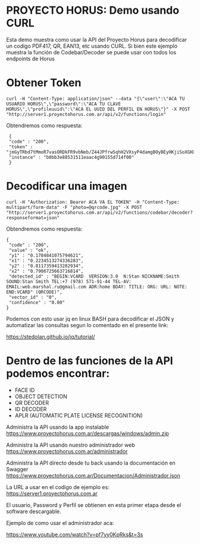 # PROYECTO HORUS: Demo usando CURL

Esta demo muestra como usar la API del Proyecto Horus para decodificar un codigo PDF417, QR, EAN13, etc usando CURL. Si bien este ejemplo muestra la función de Codebar/Decoder se puede usar con todos los endpoints de Horus

# Obtener Token

```
curl -H "Content-Type: application/json" --data "{\"user\":\"ACA TU USUARIO HORUS\",\"password\":\"ACA TU CLAVE HORUS\",\"profileuuid\":\"ACA EL UUID DEL PERFIL EN HORUS\"}" -X POST "http://server1.proyectohorus.com.ar/api/v2/functions/login"
```

Obtendremos como respuesta:

```
 {
 "code" : "200",
 "token" : "jmGyTRbd7tMmoR7vasORDkFR9vbNeb/Z44JPfrwSqhH2VXsyP4damgBOyBEyHKjiSoXGHXI4Fei8EOb2B++5WWwYvTeU4BfiJWzYXq3rwnmPATN0tXs2ug+v1IRPrbRBHGvC5PdVBAHy3U=",
 "instance" : "b0bb3e88531511eaac4g90155d714f00"
 }

```

# Decodificar una imagen

```
curl -H "Authorization: Bearer ACA VA EL TOKEN" -H "Content-Type: multipart/form-data" -F "photo=@qrcode.jpg" -X POST "http://server1.proyectohorus.com.ar/api/v2/functions/codebar/decoder?responseformat=json"
```

Obtendremos como respuesta:

```
{
 "code" : "200",
 "value" : "ok",
 "y1" : "0.1784841075794621",
 "x1" : "0.2234513274336283",
 "y2" : "0.8117359413202934",
 "x2" : "0.7986725663716814",
 "detected_id" : "BEGIN:VCARD  VERSION:3.0  N:Stan NICKNAME:Smith SOUND:Stan Smith TEL:+7 (978) 571-91-44 TEL-AV: EMAIL:web.marshal.ru@gmail.com ADR:home BDAY: TITLE: ORG: URL: NOTE:  END:VCARD" (QRCODE)",
 "vector_id" : "0",
 "confidence" : "0.00"
}
```

Podemos con esto usar jq en linux BASH para decodificar el JSON y automatizar las consultas segun lo comentado en el presente link:

https://stedolan.github.io/jq/tutorial/

# Dentro de las funciones de la API podemos encontrar:

- FACE ID
- OBJECT DETECTION
- QR DECODER
- ID DECODER
- APLR (AUTOMATIC PLATE LICENSE RECOGNITION)

Administra la API usando la app instalable 
https://www.proyectohorus.com.ar/descargas/windows/admin.zip

Administra la API usando nuestro administrador web 
https://www.proyectohorus.com.ar/administrador

Administra la API directo desde tu back usando la documentación en Swagger https://www.proyectohorus.com.ar/Documentacion/Administrador.json

La URL a usar en el codigo de ejemplo es:
https://server1.proyectohorus.com.ar

El usuario, Password y Perfil se obtienen en esta primer etapa desde el software descargable.

Ejemplo de como usar el administrador aca:

https://www.youtube.com/watch?v=pf7yy0KpRks&t=3s

